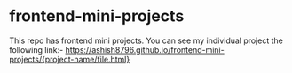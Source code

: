 # frontend-mini-projects
This repo has frontend mini projects. 
You can see my individual project the following link:- https://ashish8796.github.io/frontend-mini-projects/{project-name/file.html}
